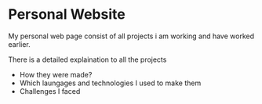 # Personal Website
 My personal web page consist of all projects i am working and have worked earlier.
 
 There is a detailed explaination to all the projects 
 - How they were made? 
 - Which laungages and technologies I used to make them 
 - Challenges I faced 
 
